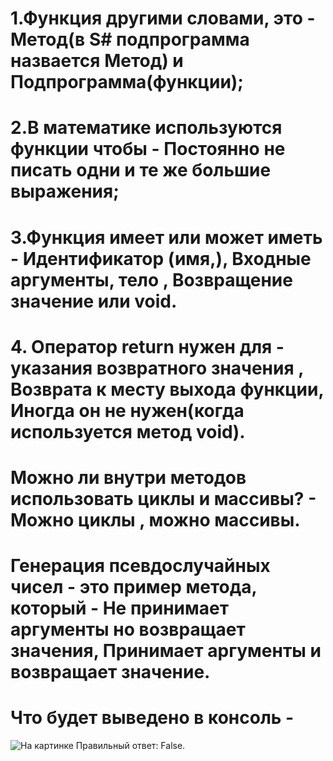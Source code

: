 # 1.Функция другими словами, это - Метод(в S# подпрограмма назвается Метод) и Подпрограмма(функции);
# 2.В математике используются функции чтобы - Постоянно не писать одни и те же большие выражения; 
# 3.Функция имеет или может иметь - Идентификатор (имя,), Входные аргументы, тело , Возвращение значение или void.
# 4. Оператор return нужен для - указания возвратного значения , Возврата к месту выхода функции, Иногда он не нужен(когда используется метод void).
# Можно ли внутри методов использовать циклы и массивы? - Можно циклы , можно массивы.
# Генерация псевдослучайных чисел - это пример метода, который - Не принимает аргументы но возвращает значения, Принимает аргументы и возвращает значение.
# Что будет выведено в консоль - 
![На картинке](lessons#4\СкриншотLS4.jpg)
Правильный ответ: False.